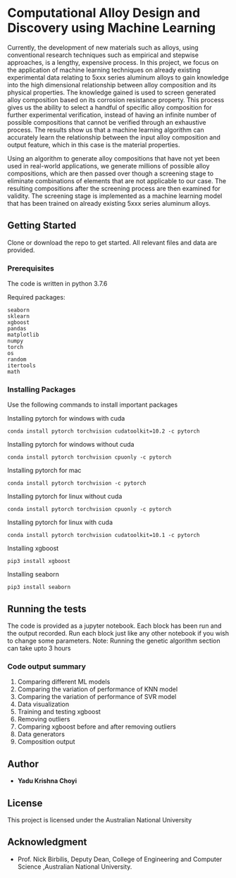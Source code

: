 # Computational Alloy Design and Discovery using Machine Learning

Currently, the development of new materials such as alloys, using conventional research techniques such as empirical and stepwise approaches, is a lengthy, expensive process. 
In this project, we focus on the application of machine learning techniques on already existing experimental data relating to 5xxx series aluminum alloys to gain knowledge 
into the high dimensional relationship between alloy composition and its physical properties. The knowledge gained is used to screen generated alloy composition based on its 
corrosion resistance property. This process gives us the ability to select a handful of specific alloy composition for further experimental verification, instead of having an 
infinite number of possible compositions that cannot be verified through an exhaustive process. The results show us that a machine learning algorithm can accurately learn the 
relationship between the input alloy composition and output feature, which in this case is the material properties.

Using an algorithm to generate alloy compositions that have not yet been used in real-world applications, we generate millions of possible alloy compositions, which are then 
passed over though a screening stage to eliminate combinations of elements that are not applicable to our case. The resulting compositions after the screening process are then 
examined for validity. The screening stage is implemented as a machine learning model that has been trained on already existing 5xxx series aluminum alloys.

## Getting Started
Clone or download the repo to get started. All relevant files and data are provided.

### Prerequisites

The code is written in python 3.7.6

Required packages:

	seaborn
	sklearn
	xgboost
	pandas
	matplotlib
	numpy
	torch
	os
	random
	itertools
	math


### Installing Packages

Use the following commands to install important packages

Installing pytorch for windows with cuda

```
conda install pytorch torchvision cudatoolkit=10.2 -c pytorch
```

Installing pytorch for windows without cuda

```
conda install pytorch torchvision cpuonly -c pytorch
```

Installing pytorch for mac

```
conda install pytorch torchvision -c pytorch
```

Installing pytorch for linux without cuda

```
conda install pytorch torchvision cpuonly -c pytorch
```


Installing pytorch for linux with cuda

```
conda install pytorch torchvision cudatoolkit=10.1 -c pytorch
```

Installing xgboost

```
pip3 install xgboost
```

Installing seaborn

```
pip3 install seaborn
```

## Running the tests

The code is provided as a jupyter notebook. Each block has been run and the output recorded. 
Run each block just like any other notebook if you wish to change some parameters.
Note: Running the genetic algorithm section can take upto 3 hours

### Code output summary 

1) Comparing different ML models
2) Comparing the variation of performance of KNN model
3) Comparing the variation of performance of SVR model
4) Data visualization
5) Training and testing xgboost
6) Removing outliers
7) Comparing xgboost before and after removing outliers
8) Data generators
9) Composition output

## Author

* **Yadu Krishna Choyi**

## License

This project is licensed under the Australian National University

## Acknowledgment

* Prof. Nick Birbilis, Deputy Dean, College of Engineering and Computer Science ,Australian National University.

